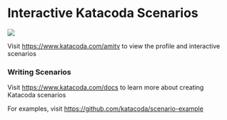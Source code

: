 # Interactive Katacoda Scenarios

[![](http://shields.katacoda.com/katacoda/amitv/count.svg)](https://www.katacoda.com/amitv "Get your profile on Katacoda.com")

Visit https://www.katacoda.com/amitv to view the profile and interactive scenarios

### Writing Scenarios
Visit https://www.katacoda.com/docs to learn more about creating Katacoda scenarios

For examples, visit https://github.com/katacoda/scenario-example
